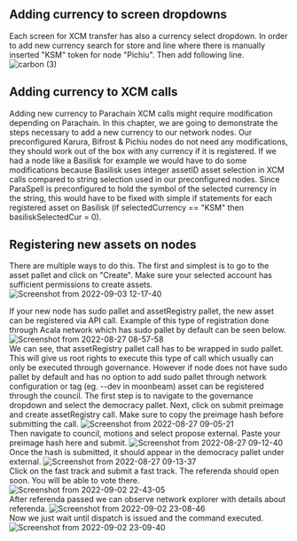 ## Adding currency to screen dropdowns
Each screen for XCM transfer has also a currency select dropdown. In order to add new currency search for store and line where there is manually inserted "KSM" token for node "Pichiu". Then add following line.
![carbon (3)](https://user-images.githubusercontent.com/55763425/215524006-f7d1d4d3-3cc9-4bcb-833e-c77b2cc01889.png)
## Adding currency to XCM calls
Adding new currency to Parachain XCM calls might require modification depending on Parachain. In this chapter, we are going to demonstrate the steps necessary to add a new currency to our network nodes. Our preconfigured Karura, Bifrost & Pichiu nodes do not need any modifications, they should work out of the box with any currency if it is registered. If we had a node like a Basilisk for example we would have to do some modifications because Basilisk uses integer assetID asset selection in XCM calls compared to string selection used in our preconfigured nodes. Since ParaSpell is preconfigured to hold the symbol of the selected currency in the string, this would have to be fixed with simple if statements for each registered asset on Basilisk (if selectedCurrency == "KSM" then basiliskSelectedCur = 0).
## Registering new assets on nodes
There are multiple ways to do this. The first and simplest is to go to the asset pallet and click on "Create". Make sure your selected account has sufficient permissions to create assets.
![Screenshot from 2022-09-03 12-17-40](https://user-images.githubusercontent.com/55763425/188266274-7e48317a-87fd-4c54-ab74-067b969d0037.png)


If your new node has sudo pallet and assetRegistry pallet, the new asset can be registered via API call. Example of this type of registration done through Acala network which has sudo pallet by default can be seen below.
![Screenshot from 2022-08-27 08-57-58](https://user-images.githubusercontent.com/55763425/187018974-cfcbd387-510c-4dfb-b4e9-906342a55a9e.png)
<br >We can see, that assetRegistry pallet call has to be wrapped in sudo pallet. This will give us root rights to execute this type of call  which usually can only be executed through governance. However if node does not have sudo pallet by default and has no option to add sudo pallet through network configuration or tag (eg. --dev in moonbeam) asset can be registered through the council. The first step is to navigate to the governance dropdown and select the democracy pallet. Next, click on submit preimage and create assetRegistry call. Make sure to copy the preimage hash before submitting the call.
![Screenshot from 2022-08-27 09-05-21](https://user-images.githubusercontent.com/55763425/187019267-527f0f61-1f14-4f23-a90c-14d6bfea9b59.png)
<br >Then navigate to council, motions and select propose external. Paste your preimage hash here and submit.
![Screenshot from 2022-08-27 09-12-40](https://user-images.githubusercontent.com/55763425/187019467-99be7f9e-9800-4872-8475-ec24c8d860db.png)
<br >Once the hash is submitted, it should appear in the democracy pallet under external. 
![Screenshot from 2022-08-27 09-13-37](https://user-images.githubusercontent.com/55763425/187019553-75e051eb-e30d-4ab5-aa28-6e4c1ef66df4.png)
<br>Click on the fast track and submit a fast track. The referenda should open soon. You will be able to vote there.
![Screenshot from 2022-09-02 22-43-05](https://user-images.githubusercontent.com/55763425/188235914-6a69920b-d320-4b7c-b6a7-6d05d85d5d6e.png)
<br>After referenda passed we can observe network explorer with details about referenda.
![Screenshot from 2022-09-02 23-08-46](https://user-images.githubusercontent.com/55763425/188235911-c55d5bdc-7064-405f-aed0-e5955981677b.png)
<br>Now we just wait until dispatch is issued and the command executed.
![Screenshot from 2022-09-02 23-09-40](https://user-images.githubusercontent.com/55763425/188235904-ec7dbcbc-4fe3-47bb-b893-8b0010a015d8.png)

